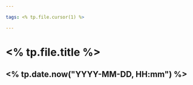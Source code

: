 ```yaml
---

tags: <% tp.file.cursor(1) %>

---
```


# <% tp.file.title %>

## <% tp.date.now("YYYY-MM-DD, HH:mm") %>

